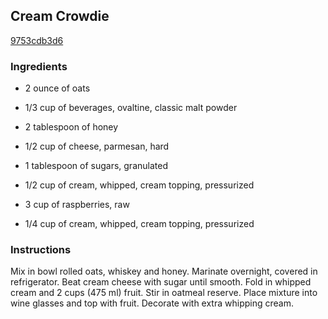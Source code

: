 ## Cream Crowdie

[9753cdb3d6](http://online-cookbook.com/goto/cook/rpage/001307)

### Ingredients

 - 2 ounce of oats

 - 1/3 cup of beverages, ovaltine, classic malt powder

 - 2 tablespoon of honey

 - 1/2 cup of cheese, parmesan, hard

 - 1 tablespoon of sugars, granulated

 - 1/2 cup of cream, whipped, cream topping, pressurized

 - 3 cup of raspberries, raw

 - 1/4 cup of cream, whipped, cream topping, pressurized

### Instructions

Mix in bowl rolled oats, whiskey and honey. Marinate overnight, covered in refrigerator. Beat cream cheese with sugar until smooth. Fold in whipped cream and 2 cups (475 ml) fruit. Stir in oatmeal reserve. Place mixture into wine glasses and top with fruit. Decorate with extra whipping cream.